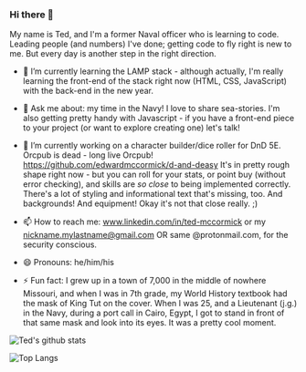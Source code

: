 ### Hi there 👋

My name is Ted, and I'm a former Naval officer who is learning to code. Leading people (and numbers) I've done; getting code to fly right is new to me. But every day is another step in the right direction.

- 🌱 I’m currently learning the LAMP stack - although actually, I'm really learning the front-end of the stack right now (HTML, CSS, JavaScript) with the back-end in the new year.

- 💬 Ask me about: my time in the Navy! I love to share sea-stories. I'm also getting pretty handy with Javascript - if you have a front-end piece to your project (or want to explore creating one) let's talk!

- 🔭 I’m currently working on a character builder/dice roller for DnD 5E. Orcpub is dead - long live Orcpub! https://github.com/edwardmccormick/d-and-deasy It's in pretty rough shape right now - but you can roll for your stats, or point buy (without error checking), and skills are *so close* to being implemented correctly. There's a lot of styling and informational text that's missing, too. And backgrounds! And equipment! Okay it's not that close really. ;)

- 📫 How to reach me: www.linkedin.com/in/ted-mccormick or my nickname.mylastname@gmail.com OR same @protonmail.com, for the security conscious.

- 😄 Pronouns: he/him/his

- ⚡ Fun fact: I grew up in a town of 7,000 in the middle of nowhere Missouri, and when I was in 7th grade, my World History textbook had the mask of King Tut on the cover. When I was 25, and a Lieutenant (j.g.) in the Navy, during a port call in Cairo, Egypt, I got to stand in front of that same mask and look into its eyes. It was a pretty cool moment.

![Ted's github stats](https://github-readme-stats.vercel.app/api?username=edwardmccormick&show_icons=true)

![Top Langs](https://github-readme-stats.vercel.app/api/top-langs/?username=edwardmccormick&layout=compact)

<!--
**edwardmccormick/edwardmccormick** is a ✨ _special_ ✨ repository because its `README.md` (this file) appears on your GitHub profile.

Here are some ideas to get you started:

- 🔭 I’m currently working on ...
- 🌱 I’m currently learning ...
- 👯 I’m looking to collaborate on ...
- 🤔 I’m looking for help with ...
- 💬 Ask me about ...
- 📫 How to reach me: ...
- 😄 Pronouns: ...
- ⚡ Fun fact: ...
-->
